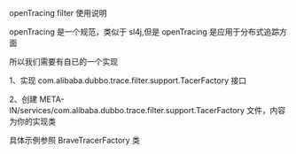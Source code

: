 openTracing filter 使用说明

openTracing 是一个规范，类似于 sl4j,但是 openTracing 是应用于分布式追踪方面

所以我们需要有自已的一个实现

1、实现 com.alibaba.dubbo.trace.filter.support.TacerFactory 接口

2、创建 META-IN/services/com.alibaba.dubbo.trace.filter.support.TacerFactory
文件，内容为你的实现类

具体示例参照 BraveTracerFactory 类